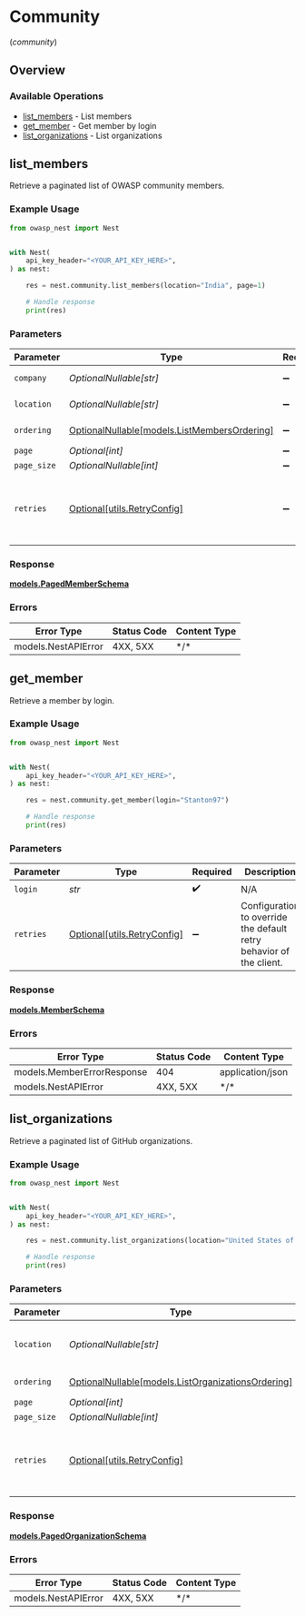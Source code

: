 # Community
(*community*)

## Overview

### Available Operations

* [list_members](#list_members) - List members
* [get_member](#get_member) - Get member by login
* [list_organizations](#list_organizations) - List organizations

## list_members

Retrieve a paginated list of OWASP community members.

### Example Usage

<!-- UsageSnippet language="python" operationID="list_members" method="get" path="/api/v0/members/" -->
```python
from owasp_nest import Nest


with Nest(
    api_key_header="<YOUR_API_KEY_HERE>",
) as nest:

    res = nest.community.list_members(location="India", page=1)

    # Handle response
    print(res)

```

### Parameters

| Parameter                                                                           | Type                                                                                | Required                                                                            | Description                                                                         | Example                                                                             |
| ----------------------------------------------------------------------------------- | ----------------------------------------------------------------------------------- | ----------------------------------------------------------------------------------- | ----------------------------------------------------------------------------------- | ----------------------------------------------------------------------------------- |
| `company`                                                                           | *OptionalNullable[str]*                                                             | :heavy_minus_sign:                                                                  | Company of the user                                                                 |                                                                                     |
| `location`                                                                          | *OptionalNullable[str]*                                                             | :heavy_minus_sign:                                                                  | Location of the member                                                              | India                                                                               |
| `ordering`                                                                          | [OptionalNullable[models.ListMembersOrdering]](../../models/listmembersordering.md) | :heavy_minus_sign:                                                                  | Ordering field                                                                      |                                                                                     |
| `page`                                                                              | *Optional[int]*                                                                     | :heavy_minus_sign:                                                                  | N/A                                                                                 |                                                                                     |
| `page_size`                                                                         | *OptionalNullable[int]*                                                             | :heavy_minus_sign:                                                                  | N/A                                                                                 |                                                                                     |
| `retries`                                                                           | [Optional[utils.RetryConfig]](../../models/utils/retryconfig.md)                    | :heavy_minus_sign:                                                                  | Configuration to override the default retry behavior of the client.                 |                                                                                     |

### Response

**[models.PagedMemberSchema](../../models/pagedmemberschema.md)**

### Errors

| Error Type          | Status Code         | Content Type        |
| ------------------- | ------------------- | ------------------- |
| models.NestAPIError | 4XX, 5XX            | \*/\*               |

## get_member

Retrieve a member by login.

### Example Usage

<!-- UsageSnippet language="python" operationID="get_member" method="get" path="/api/v0/members/{login}" -->
```python
from owasp_nest import Nest


with Nest(
    api_key_header="<YOUR_API_KEY_HERE>",
) as nest:

    res = nest.community.get_member(login="Stanton97")

    # Handle response
    print(res)

```

### Parameters

| Parameter                                                           | Type                                                                | Required                                                            | Description                                                         |
| ------------------------------------------------------------------- | ------------------------------------------------------------------- | ------------------------------------------------------------------- | ------------------------------------------------------------------- |
| `login`                                                             | *str*                                                               | :heavy_check_mark:                                                  | N/A                                                                 |
| `retries`                                                           | [Optional[utils.RetryConfig]](../../models/utils/retryconfig.md)    | :heavy_minus_sign:                                                  | Configuration to override the default retry behavior of the client. |

### Response

**[models.MemberSchema](../../models/memberschema.md)**

### Errors

| Error Type                 | Status Code                | Content Type               |
| -------------------------- | -------------------------- | -------------------------- |
| models.MemberErrorResponse | 404                        | application/json           |
| models.NestAPIError        | 4XX, 5XX                   | \*/\*                      |

## list_organizations

Retrieve a paginated list of GitHub organizations.

### Example Usage

<!-- UsageSnippet language="python" operationID="list_organizations" method="get" path="/api/v0/organizations/" -->
```python
from owasp_nest import Nest


with Nest(
    api_key_header="<YOUR_API_KEY_HERE>",
) as nest:

    res = nest.community.list_organizations(location="United States of America", page=1)

    # Handle response
    print(res)

```

### Parameters

| Parameter                                                                                       | Type                                                                                            | Required                                                                                        | Description                                                                                     | Example                                                                                         |
| ----------------------------------------------------------------------------------------------- | ----------------------------------------------------------------------------------------------- | ----------------------------------------------------------------------------------------------- | ----------------------------------------------------------------------------------------------- | ----------------------------------------------------------------------------------------------- |
| `location`                                                                                      | *OptionalNullable[str]*                                                                         | :heavy_minus_sign:                                                                              | Location of the organization                                                                    | United States of America                                                                        |
| `ordering`                                                                                      | [OptionalNullable[models.ListOrganizationsOrdering]](../../models/listorganizationsordering.md) | :heavy_minus_sign:                                                                              | Ordering field                                                                                  |                                                                                                 |
| `page`                                                                                          | *Optional[int]*                                                                                 | :heavy_minus_sign:                                                                              | N/A                                                                                             |                                                                                                 |
| `page_size`                                                                                     | *OptionalNullable[int]*                                                                         | :heavy_minus_sign:                                                                              | N/A                                                                                             |                                                                                                 |
| `retries`                                                                                       | [Optional[utils.RetryConfig]](../../models/utils/retryconfig.md)                                | :heavy_minus_sign:                                                                              | Configuration to override the default retry behavior of the client.                             |                                                                                                 |

### Response

**[models.PagedOrganizationSchema](../../models/pagedorganizationschema.md)**

### Errors

| Error Type          | Status Code         | Content Type        |
| ------------------- | ------------------- | ------------------- |
| models.NestAPIError | 4XX, 5XX            | \*/\*               |